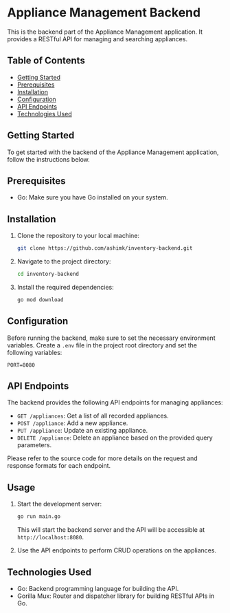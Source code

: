 # Appliance Management Backend

This is the backend part of the Appliance Management application. It provides a RESTful API for managing and searching appliances.

## Table of Contents

- [Getting Started](#getting-started)
- [Prerequisites](#prerequisites)
- [Installation](#installation)
- [Configuration](#configuration)
- [API Endpoints](#api-endpoints)
- [Technologies Used](#technologies-used)

## Getting Started

To get started with the backend of the Appliance Management application, follow the instructions below.

## Prerequisites

- Go: Make sure you have Go installed on your system.

## Installation

1. Clone the repository to your local machine:

   ```bash
   git clone https://github.com/ashimk/inventory-backend.git
   ```

2. Navigate to the project directory:

   ```bash
   cd inventory-backend
   ```

3. Install the required dependencies:

   ```bash
   go mod download
   ```

## Configuration

Before running the backend, make sure to set the necessary environment variables. Create a `.env` file in the project root directory and set the following variables:

```
PORT=8080
```

## API Endpoints

The backend provides the following API endpoints for managing appliances:

- `GET /appliances`: Get a list of all recorded appliances.
- `POST /appliance`: Add a new appliance.
- `PUT /appliance`: Update an existing appliance.
- `DELETE /appliance`: Delete an appliance based on the provided query parameters.

Please refer to the source code for more details on the request and response formats for each endpoint.

## Usage

1. Start the development server:

   ```bash
   go run main.go
   ```

   This will start the backend server and the API will be accessible at `http://localhost:8080`.

2. Use the API endpoints to perform CRUD operations on the appliances.

## Technologies Used

- Go: Backend programming language for building the API.
- Gorilla Mux: Router and dispatcher library for building RESTful APIs in Go.

